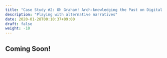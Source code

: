 ```yaml
---
title: "Case Study #2: Oh Graham! Arch-knowledging the Past on Digital Platforms."
description: "Playing with alternative narratives"
date: 2020-01-28T00:10:37+09:00
draft: false
weight: -10
---
```


## Coming Soon!
